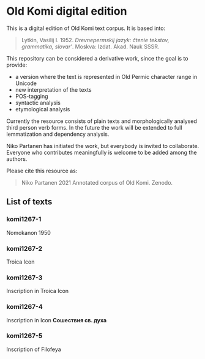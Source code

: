 # Old Komi digital edition

This is a digital edition of Old Komi text corpus. It is based into:

> Lytkin, Vasilij I. 1952. *Drevnepermskij jazyk: čtenie tekstov, grammatika, slovar'*. Moskva: Izdat. Akad. Nauk SSSR.

This repository can be considered a derivative work, since the goal is to provide:

- a version where the text is represented in Old Permic character range in Unicode
- new interpretation of the texts
- POS-tagging
- syntactic analysis
- etymological analysis

Currently the resource consists of plain texts and morphologically analysed third person verb forms. In the future the work will be extended to full lemmatization and dependency analysis. 

Niko Partanen has initiated the work, but everybody is invited to collaborate. Everyone who contributes meaningfully is welcome to be added among the authors. 

Please cite this resource as:

> Niko Partanen 2021 Annotated corpus of Old Komi. Zenodo. 

## List of texts

### komi1267-1

Nomokanon 1950

### komi1267-2

Troica Icon

### komi1267-3

Inscription in Troica Icon

### komi1267-4

Inscription in Icon **Сошествия св. духа**

### komi1267-5

Inscription of Filofeya
